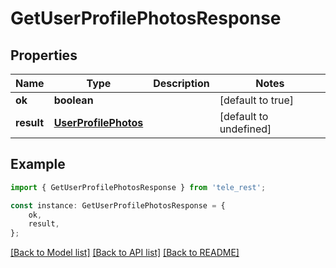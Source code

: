 # GetUserProfilePhotosResponse


## Properties

Name | Type | Description | Notes
------------ | ------------- | ------------- | -------------
**ok** | **boolean** |  | [default to true]
**result** | [**UserProfilePhotos**](UserProfilePhotos.md) |  | [default to undefined]

## Example

```typescript
import { GetUserProfilePhotosResponse } from 'tele_rest';

const instance: GetUserProfilePhotosResponse = {
    ok,
    result,
};
```

[[Back to Model list]](../README.md#documentation-for-models) [[Back to API list]](../README.md#documentation-for-api-endpoints) [[Back to README]](../README.md)
